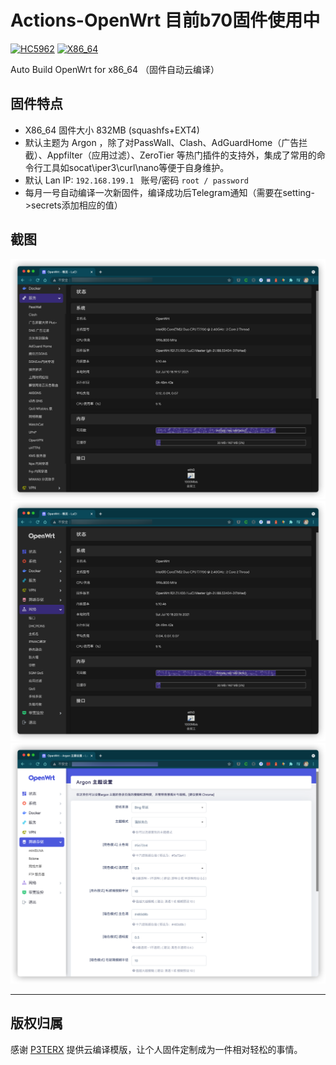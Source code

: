 # Actions-OpenWrt  目前b70固件使用中

[![HC5962](https://github.com/hugoyue/Auto_Build_OpenWrt/actions/workflows/hiwifi_hc5962.yml/badge.svg)](https://github.com/hugoyue/Auto_Build_OpenWrt/actions/workflows/hiwifi_hc5962.yml) [![X86_64](https://github.com/hugoyue/Auto_Build_OpenWrt/actions/workflows/x86_64.yml/badge.svg)](https://github.com/hugoyue/Auto_Build_OpenWrt/actions/workflows/x86_64.yml)

Auto Build OpenWrt for x86_64 （固件自动云编译）

## 固件特点

- X86_64 固件大小 832MB (squashfs+EXT4)
- 默认主题为 Argon ，除了对PassWall、Clash、AdGuardHome（广告拦截）、Appfilter（应用过滤）、ZeroTier 等热门插件的支持外，集成了常用的命令行工具如socat\iper3\curl\nano等便于自身维护。
- 默认 Lan IP: `192.168.199.1 ` 账号/密码 `root / password`
- 每月一号自动编译一次新固件，编译成功后Telegram通知（需要在setting->secrets添加相应的值）

## 截图

![](./images/p1.png)
![](./images/p2.png)
![](./images/p3.png)

---


## 版权归属

感谢 [P3TERX](https://github.com/P3TERX/Actions-OpenWrt) 提供云编译模版，让个人固件定制成为一件相对轻松的事情。
